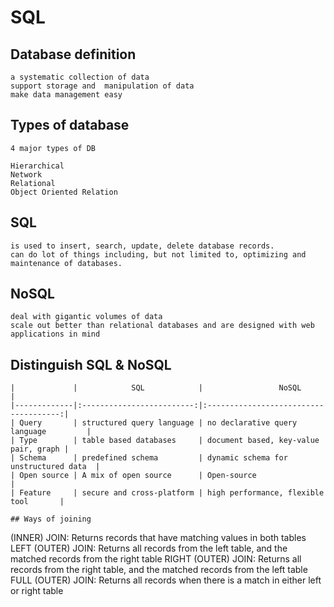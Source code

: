 # SQL

## Database definition

```
a systematic collection of data
support storage and  manipulation of data
make data management easy
```

## Types of database

```
4 major types of DB

Hierarchical
Network
Relational
Object Oriented Relation
```

## SQL

```
is used to insert, search, update, delete database records.
can do lot of things including, but not limited to, optimizing and maintenance of databases.
```

## NoSQL

```
deal with gigantic volumes of data
scale out better than relational databases and are designed with web applications in mind
```

## Distinguish SQL & NoSQL

```
|             |            SQL            |                 NoSQL                 |
|-------------|:-------------------------:|:-------------------------------------:|
| Query       | structured query language | no declarative query language         |
| Type        | table based databases     | document based, key-value pair, graph |
| Schema      | predefined schema         | dynamic schema for unstructured data  |
| Open source | A mix of open source      | Open-source                           |
| Feature     | secure and cross-platform | high performance, flexible tool       |

## Ways of joining

```
(INNER) JOIN: Returns records that have matching values in both tables
LEFT (OUTER) JOIN: Returns all records from the left table, and the matched records from the right table
RIGHT (OUTER) JOIN: Returns all records from the right table, and the matched records from the left table
FULL (OUTER) JOIN: Returns all records when there is a match in either left or right table
```